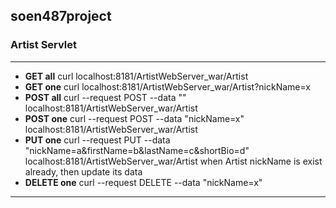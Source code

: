 ## soen487project
### Artist Servlet
---
+ **GET all**  curl localhost:8181/ArtistWebServer_war/Artist
+ **GET one**  curl localhost:8181/ArtistWebServer_war/Artist?nickName=x
+ **POST all**  curl --request POST --data "" localhost:8181/ArtistWebServer_war/Artist
+ **POST one**  curl --request POST --data "nickName=x" localhost:8181/ArtistWebServer_war/Artist
+ **PUT one**  curl --request PUT --data "nickName=a&firstName=b&lastName=c&shortBio=d"  localhost:8181/ArtistWebServer_war/Artist
when Artist nickName is exist already, then update its data
+ **DELETE one**  curl --request DELETE --data "nickName=x"
---

